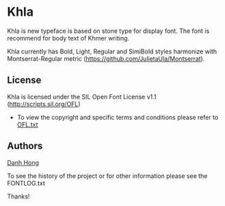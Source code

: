 ﻿Khla
======================


Khla is new typeface is based on stone type for display font. The font is recommend for body text of Khmer writing.

Khla currently has Bold, Light, Regular and SimiBold styles harmonize with Montserrat-Regular metric (<https://github.com/JulietaUla/Montserrat>).

## License


Khla is licensed under the SIL Open Font License v1.1 (<http://scripts.sil.org/OFL>)


- To view the copyright and specific terms and conditions please refer to [OFL.txt](https://github.com/danhhong/Khla/blob/master/OFL.txt)




## Authors

[Danh Hong](http://www.khmertype.org)

To see the history of the project or for other information please see the FONTLOG.txt 



Thanks!
